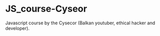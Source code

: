 # JS_course-Cyseor
Javascript course by the  Cysecor (Balkan youtuber, ethical hacker and developer). 
